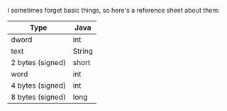 I sometimes forget basic things, so here's a reference sheet about them:

| Type    | Java   |
|---------|--------|
| dword   | int    |
| text    | String |
| 2 bytes (signed) | short  |
| word    | int  |
| 4 bytes (signed) | int    |
| 8 bytes (signed) | long   |

